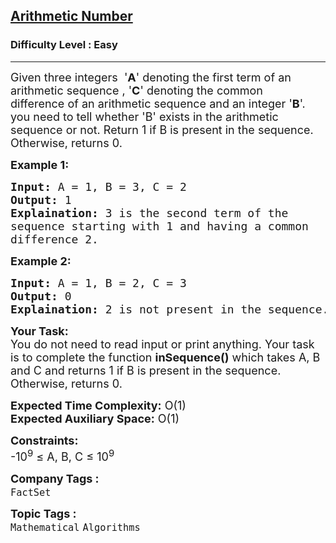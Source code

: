 <h2><a href="https://www.geeksforgeeks.org/problems/arithmetic-number2815/1?page=2&difficulty=Basic,Easy&status=unsolved&sortBy=submissions">Arithmetic Number</a></h2><h3>Difficulty Level : Easy</h3><hr><div class="problems_problem_content__Xm_eO"><p><span style="font-size:18px">Given three integers &nbsp;'<strong>A</strong>' denoting the first term of an arithmetic sequence , '<strong>C</strong>' denoting the common difference&nbsp;of an arithmetic sequence and an integer '<strong>B</strong>'. you need to tell whether 'B' exists in the arithmetic sequence or not. Return 1 if B is present in the sequence. Otherwise, returns 0.</span></p>

<p><strong><span style="font-size:18px">Example 1:</span></strong></p>

<pre><span style="font-size:18px"><strong>Input:</strong> A = 1, B = 3, C = 2
<strong>Output:</strong> 1
<strong>Explaination:</strong> 3 is the second term of the 
sequence starting with 1 and having a common 
difference 2.</span></pre>

<p><strong><span style="font-size:18px">Example 2:</span></strong></p>

<pre><span style="font-size:18px"><strong>Input:</strong> A = 1, B = 2, C = 3
<strong>Output:</strong> 0
<strong>Explaination:</strong> 2 is not present in the sequence.</span></pre>

<p><span style="font-size:18px"><strong>Your Task:</strong><br>
You do not need to read input or print anything. Your task is to complete the function <strong>inSequence()</strong> which takes A, B and C and returns 1 if B is present in the sequence. Otherwise, returns 0.</span></p>

<p><span style="font-size:18px"><strong>Expected Time Complexity:</strong> O(1)<br>
<strong>Expected Auxiliary Space:</strong> O(1)</span></p>

<p><span style="font-size:18px"><strong>Constraints:</strong><br>
-10<sup>9</sup>&nbsp;≤ A, B, C ≤ 10<sup>9</sup>&nbsp;&nbsp;</span></p>
</div><p><span style=font-size:18px><strong>Company Tags : </strong><br><code>FactSet</code>&nbsp;<br><p><span style=font-size:18px><strong>Topic Tags : </strong><br><code>Mathematical</code>&nbsp;<code>Algorithms</code>&nbsp;